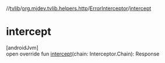 //[tvlib](../../../index.md)/[org.mjdev.tvlib.helpers.http](../index.md)/[ErrorInterceptor](index.md)/[intercept](intercept.md)

# intercept

[androidJvm]\
open override fun [intercept](intercept.md)(chain: Interceptor.Chain): Response
